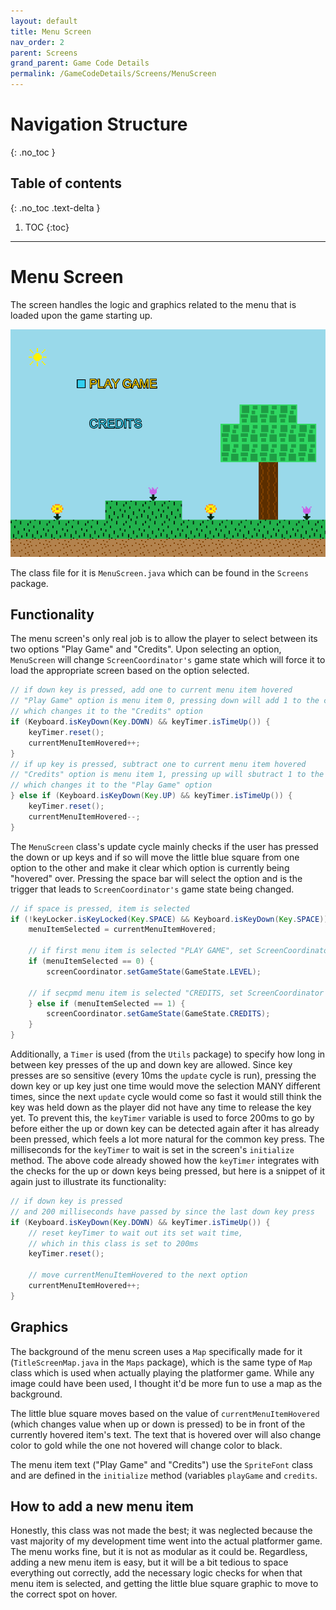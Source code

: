 ```yaml
---
layout: default
title: Menu Screen
nav_order: 2
parent: Screens
grand_parent: Game Code Details
permalink: /GameCodeDetails/Screens/MenuScreen
---
```


# Navigation Structure
{: .no_toc }

## Table of contents
{: .no_toc .text-delta }

1. TOC
{:toc}

---

# Menu Screen

The screen handles the logic and graphics related to the menu that is loaded upon the game starting up.

![menu-screen.png](../../../assets/images/menu-screen.png)

The class file for it is `MenuScreen.java` which can be found in the `Screens` package.

## Functionality

The menu screen's only real job is to allow the player to select between its two options "Play Game" and "Credits".
Upon selecting an option, `MenuScreen` will change `ScreenCoordinator's` game state which will force it to load the appropriate screen based
on the option selected.

```java
// if down key is pressed, add one to current menu item hovered
// "Play Game" option is menu item 0, pressing down will add 1 to the current menu item hovered, 
// which changes it to the "Credits" option
if (Keyboard.isKeyDown(Key.DOWN) && keyTimer.isTimeUp()) {
    keyTimer.reset();
    currentMenuItemHovered++;
}
// if up key is pressed, subtract one to current menu item hovered
// "Credits" option is menu item 1, pressing up will sbutract 1 to the current menu item hovered, 
// which changes it to the "Play Game" option
} else if (Keyboard.isKeyDown(Key.UP) && keyTimer.isTimeUp()) {
    keyTimer.reset();
    currentMenuItemHovered--;
}
```

The `MenuScreen` class's update cycle mainly checks if the user has pressed the down or up keys and if so will move the little blue square from one
option to the other and make it clear which option is currently being "hovered" over. Pressing the space bar will select the option and is the trigger
that leads to `ScreenCoordinator's` game state being changed.

```java
// if space is pressed, item is selected
if (!keyLocker.isKeyLocked(Key.SPACE) && Keyboard.isKeyDown(Key.SPACE)) {
    menuItemSelected = currentMenuItemHovered;
    
    // if first menu item is selected "PLAY GAME", set ScreenCoordinator game state to LEVEL
    if (menuItemSelected == 0) {
        screenCoordinator.setGameState(GameState.LEVEL);

    // if secpmd menu item is selected "CREDITS, set ScreenCoordinator game state to CREDITS
    } else if (menuItemSelected == 1) {
        screenCoordinator.setGameState(GameState.CREDITS);
    }
}
```

Additionally, a `Timer` is used (from the `Utils` package) to specify how long in between key presses of the up and down key are allowed. Since key presses
are so sensitive (every 10ms the `update` cycle is run), pressing the down key or up key just one time would move the selection MANY different times, since
the next `update` cycle would come so fast it would still think the key was held down as the player did not have any time to release the key yet. To prevent this,
the `keyTimer` variable is used to force 200ms to go by before either the up or down key can be detected again after it has already been pressed, which feels a lot more
natural for the common key press. The milliseconds for the `keyTimer` to wait is set in the screen's `initialize` method. The above code already showed how the `keyTimer` integrates
with the checks for the up or down keys being pressed, but here is a snippet of it again just to illustrate its functionality:

```java
// if down key is pressed 
// and 200 milliseconds have passed by since the last down key press
if (Keyboard.isKeyDown(Key.DOWN) && keyTimer.isTimeUp()) {
    // reset keyTimer to wait out its set wait time,
    // which in this class is set to 200ms
    keyTimer.reset(); 

    // move currentMenuItemHovered to the next option
    currentMenuItemHovered++;
}
```

## Graphics

The background of the menu screen uses a `Map` specifically made for it (`TitleScreenMap.java` in the `Maps` package), which is the same type of `Map` class which
is used when actually playing the platformer game. While any image could have been used, I thought it'd be more fun to use a map as the background.

The little blue square moves based on the value of `currentMenuItemHovered` (which changes value when up or down is pressed) to be in front
of the currently hovered item's text. The text that is hovered over will also change color to gold while the one not hovered will change color to black.

The menu item text ("Play Game" and "Credits") use the `SpriteFont` class and are defined in the `initialize` method (variables `playGame` and `credits`.

## How to add a new menu item

Honestly, this class was not made the best; it was neglected because the vast majority of my development time went into the actual platformer game. The menu works fine,
but it is not as modular as it could be. Regardless, adding a new menu item is easy, but it will be a bit tedious to space everything out correctly, add
the necessary logic checks for when that menu item is selected, and getting the little blue square graphic to move to the correct spot on hover.